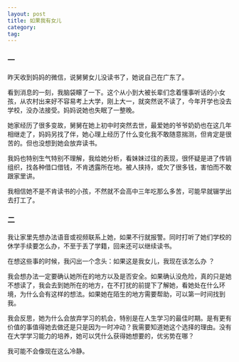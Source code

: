 ```yaml
---
layout: post
title: 如果我有女儿
category:
tag:
---
```

<a name="7941da94"></a>
### 一

昨天收到妈妈的微信，说舅舅女儿没读书了，她说自己在广东了。

看到消息的一刻，我脑袋矇了一下。这个从小到大被长辈们念着懂事听话的小女孩，从农村出来好不容易考上大学，刚上大一，就突然说不读了，今年开学也没去学校，没办法接受。妈妈说她也失眠了一整晚。

她家经历了很多变故，舅舅在她上初中时突然去世，最爱她的爷爷奶奶也在这几年相继走了，妈妈另找了伴，她心理上经历了什么变化我不敢随意揣测，但肯定是很苦的。但也没想到她会放弃读书。

我妈也特别生气特别不理解，我给她分析，看妹妹过往的表现，很怀疑是进了传销组织，找各种借口借钱，不肯透露所在地。被人挟持，或欠了很多钱，害怕而不敢跟家里讲。

我相信她不是不肯读书的小孩，不然就不会高中三年吃那么多苦，可能早就辍学出去打工了。

<a name="2d8be272"></a>
### 二

我让家里先想办法语音或视频联系上她，如果不行就报警。同时打听了她们学校的休学手续要怎么办，不至于丢了学籍，回来还可以继续读书。

在想这些事的时候，我闪出一个念头：如果这是我女儿，我现在该怎么办 ？

我会想办法一定要确认她所在的地方以及是否安全。如果确认没危险，真的只是她不想读了，我会去到她所在的地方，在不打扰的前提下了解她，看她处在什么环境，为什么会有这样的想法。如果她在陌生的地方需要帮助，可以第一时间找到我。

我会反思，她为什么会放弃学习的机会，特别是在人生学习的最佳时期。是有更有价值的事值得她去做还是只是因为一时冲动？我需要知道她这个选择的理由。没有在大学学习能力的培养，她可以凭什么获得她想要的，优劣势在哪？

我可能不会像现在这么冷静。
